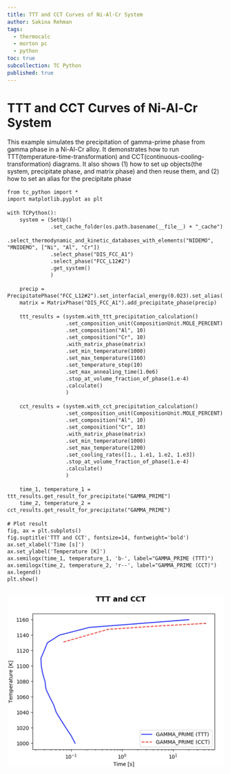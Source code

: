 ```yaml
---
title: TTT and CCT Curves of Ni-Al-Cr System
author: Sakina Rehman
tags:
  - thermocalc
  - morton pc
  - python
toc: true
subcollection: TC Python
published: true
---
```

# TTT and CCT Curves of Ni-Al-Cr System

This example simulates the precipitation of gamma-prime phase from gamma phase in a Ni-Al-Cr alloy. It demonstrates how to run TTT(temperature-time-transformation) and CCT(continuous-cooling-transformation) diagrams.
It also shows 
(1) how to set up objects(the system, precipitate phase, and matrix phase) and then reuse them, and (2) how to set an alias for the precipitate phase
```
from tc_python import *
import matplotlib.pyplot as plt

with TCPython():
    system = (SetUp()
              .set_cache_folder(os.path.basename(__file__) + "_cache")
              .select_thermodynamic_and_kinetic_databases_with_elements("NIDEMO", "MNIDEMO", ["Ni", "Al", "Cr"])
              .select_phase("DIS_FCC_A1")
              .select_phase("FCC_L12#2")
              .get_system()
              )

    precip = PrecipitatePhase("FCC_L12#2").set_interfacial_energy(0.023).set_alias('GAMMA_PRIME')
    matrix = MatrixPhase("DIS_FCC_A1").add_precipitate_phase(precip)

    ttt_results = (system.with_ttt_precipitation_calculation()
                   .set_composition_unit(CompositionUnit.MOLE_PERCENT)
                   .set_composition("Al", 10)
                   .set_composition("Cr", 10)
                   .with_matrix_phase(matrix)
                   .set_min_temperature(1000)
                   .set_max_temperature(1160)
                   .set_temperature_step(10)
                   .set_max_annealing_time(1.0e6)
                   .stop_at_volume_fraction_of_phase(1.e-4)
                   .calculate()
                   )

    cct_results = (system.with_cct_precipitation_calculation()
                   .set_composition_unit(CompositionUnit.MOLE_PERCENT)
                   .set_composition("Al", 10)
                   .set_composition("Cr", 10)
                   .with_matrix_phase(matrix)
                   .set_min_temperature(1000)
                   .set_max_temperature(1200)
                   .set_cooling_rates([1., 1.e1, 1.e2, 1.e3])
                   .stop_at_volume_fraction_of_phase(1.e-4)
                   .calculate()
                   )

    time_1, temperature_1 = ttt_results.get_result_for_precipitate("GAMMA_PRIME")
    time_2, temperature_2 = cct_results.get_result_for_precipitate("GAMMA_PRIME")

# Plot result
fig, ax = plt.subplots()
fig.suptitle('TTT and CCT', fontsize=14, fontweight='bold')
ax.set_xlabel('Time [s]')
ax.set_ylabel('Temperature [K]')
ax.semilogx(time_1, temperature_1, 'b-', label="GAMMA_PRIME (TTT)")
ax.semilogx(time_2, temperature_2, 'r--', label="GAMMA_PRIME (CCT)")
ax.legend()
plt.show()


```
![alt text](https://github.com/LightForm-group/wiki/blob/master/collections/_software_and_simulation/ttt_cct.png)
